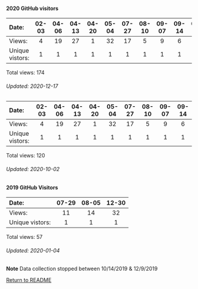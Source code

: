 #### 2020 GitHub visitors
Date:		  |  02-03   |       04-06   |       04-13   |       04-20   |       05-04   |       07-27   |  08-10  |  09-07  |  09-14  |  09-28  |  10-19  |  10-26  |  11-02
|:---     |:---:  |:---:  |:---:  |:---:  |:---:  |:---:  |:---:  |:---:  |:---:  |:---:  |:---:  |:---:  |:---:
Views:		  |  4       |       19      |       27      |       1       |       32      |       17      |  5      |  9      |  6      |  16     |  5      |  3      |  30
Unique            vistors:  |  1       |       1       |       1       |       1       |       1       |       1  |      1  |      1  |      1  |      1  |      1  |      1  |      1

Total views: 174
###### Updated: 2020-12-17


Date:    |       02-03   |       04-06   |       04-13   |       04-20   |  05-04  |  07-27  |  08-10  |  09-07  |  09-14
|:---    |:---:  |:---:  |:---:  |:---:  |:---:  |:---:  |:---:  |:---:  |:---:
Views:   |       4       |       19      |       27      |       1       |  32     |  17     |  5      |  9      |  6
Unique            vistors:  |       1       |       1       |       1       |       1  |      1  |      1  |      1  |      1  |      1

Total views: 120
###### Updated: 2020-10-02

#### 2019 GitHub Visitors
Date:   |         07-29   |  08-05 | 12-30 
|:---   |:---:    |:---: |:---:
Views:  |         11      |  14 | 32 
Unique  vistors:  |       1  |      1 | 1 

Total views: 57
###### Updated: 2020-01-04
**Note**  Data collection stopped between 10/14/2019 & 12/9/2019

[Return to README](https://github.com/BradleyA/pi-sound#pi-sound)
